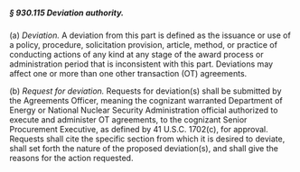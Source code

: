 ##### § 930.115 Deviation authority. #####

(a) *Deviation.* A deviation from this part is defined as the issuance or use of a policy, procedure, solicitation provision, article, method, or practice of conducting actions of any kind at any stage of the award process or administration period that is inconsistent with this part. Deviations may affect one or more than one other transaction (OT) agreements.

(b) *Request for deviation.* Requests for deviation(s) shall be submitted by the Agreements Officer, meaning the cognizant warranted Department of Energy or National Nuclear Security Administration official authorized to execute and administer OT agreements, to the cognizant Senior Procurement Executive, as defined by 41 U.S.C. 1702(c), for approval. Requests shall cite the specific section from which it is desired to deviate, shall set forth the nature of the proposed deviation(s), and shall give the reasons for the action requested.